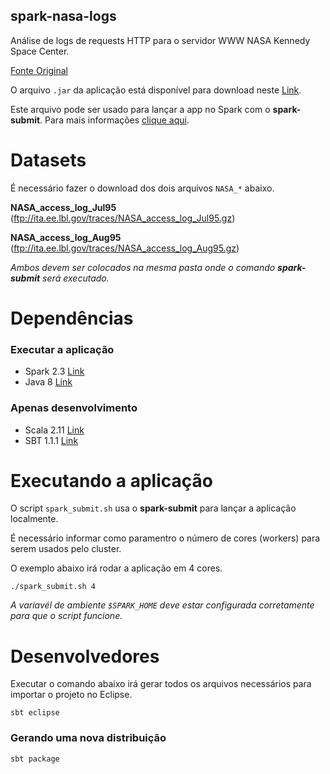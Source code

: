 ## spark-nasa-logs

Análise de logs de requests HTTP para o servidor WWW NASA Kennedy Space Center.

[Fonte Original](http://ita.ee.lbl.gov/html/contrib/NASA-HTTP.html)

O arquivo `.jar` da aplicação está disponível para download neste [Link](https://github.com/dbalduini/spark-nasa-logs/raw/master/dist/spark-nasa-logs_2.11-1.0.jar). 

Este arquivo pode ser usado para lançar a app no Spark com o **spark-submit**. Para mais informações [clique aqui](https://spark.apache.org/docs/latest/submitting-applications.html#launching-applications-with-spark-submit).

# Datasets

É necessário fazer o download dos dois arquivos `NASA_*` abaixo.

**NASA_access_log_Jul95** (ftp://ita.ee.lbl.gov/traces/NASA_access_log_Jul95.gz)

**NASA_access_log_Aug95** (ftp://ita.ee.lbl.gov/traces/NASA_access_log_Aug95.gz)

*Ambos devem ser colocados na mesma pasta onde o comando __spark-submit__ será executado.*

# Dependências

### Executar a aplicação

- Spark 2.3 [Link](https://www.apache.org/dyn/closer.lua/spark/spark-2.3.0/spark-2.3.0-bin-hadoop2.7.tgz)
- Java 8 [Link](http://www.oracle.com/technetwork/pt/java/javase/downloads/jdk8-downloads-2133151.html)

### Apenas desenvolvimento

- Scala 2.11 [Link](https://www.scala-lang.org/)
- SBT 1.1.1 [Link](https://www.scala-sbt.org/)

# Executando a aplicação

O script `spark_submit.sh` usa o **spark-submit** para lançar a aplicação localmente.

É necessário informar como paramentro o número de cores (workers) para serem usados pelo cluster.

O exemplo abaixo irá rodar a aplicação em 4 cores.

```shell
./spark_submit.sh 4
```

*A variavél de ambiente `$SPARK_HOME` deve estar configurada corretamente para que o script funcione.*

# Desenvolvedores

Executar o comando abaixo irá gerar todos os arquivos necessários para importar o projeto no Eclipse.

```shell
sbt eclipse
```

### Gerando uma nova distribuição

```shell
sbt package
```
